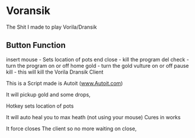 # Voransik
 The Shit I made to play Vorila/Dransik

Button			Function
---------------------------

insert       mouse  - Sets location of pots
end			 close  - kill the program 
del          check  - turn the program on or off
home         gold   - turn the gold vulture on or off
pause 		 kill	- this will kill the Vorila Dransik Client






This is a Script made is Autoit (www.Autoit.com)

It will pickup gold and some drops, 

Hotkey sets location of pots

It will auto heal you to max heath (not using your mouse)
Cures in works

It force closes The client so no more waiting on close, 

